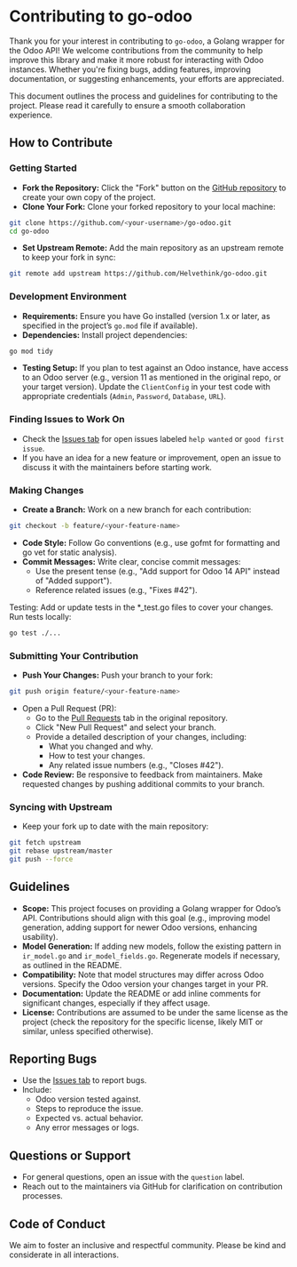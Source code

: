 # Contributing to go-odoo

Thank you for your interest in contributing to `go-odoo`, a Golang wrapper for the Odoo API! We welcome contributions from the community to help improve this library and make it more robust for interacting with Odoo instances. Whether you're fixing bugs, adding features, improving documentation, or suggesting enhancements, your efforts are appreciated.

This document outlines the process and guidelines for contributing to the project. Please read it carefully to ensure a smooth collaboration experience.

## How to Contribute

### Getting Started

* **Fork the Repository:** Click the "Fork" button on the [GitHub repository](https://github.com/Helvethink/go-odoo) to create your own copy of the project.
* **Clone Your Fork:** Clone your forked repository to your local machine:

```bash
git clone https://github.com/<your-username>/go-odoo.git
cd go-odoo
```

* **Set Upstream Remote:** Add the main repository as an upstream remote to keep your fork in sync:

```bash
git remote add upstream https://github.com/Helvethink/go-odoo.git
```

 ### Development Environment

* **Requirements:** Ensure you have Go installed (version 1.x or later, as specified in the project’s `go.mod` file if available).
* **Dependencies:** Install project dependencies:

```bash
go mod tidy
```

* **Testing Setup:** If you plan to test against an Odoo instance, have access to an Odoo server (e.g., version 11 as mentioned in the original repo, or your target version). Update the `ClientConfig` in your test code with appropriate credentials (`Admin`, `Password`, `Database`, `URL`).

### Finding Issues to Work On

* Check the [Issues tab](https://github.com/Helvethink/go-odoo/issues) for open issues labeled `help wanted` or `good first issue`.
* If you have an idea for a new feature or improvement, open an issue to discuss it with the maintainers before starting work.

### Making Changes

* **Create a Branch:** Work on a new branch for each contribution:

```bash
git checkout -b feature/<your-feature-name>
```

* **Code Style:** Follow Go conventions (e.g., use gofmt for formatting and go vet for static analysis).
* **Commit Messages:** Write clear, concise commit messages:
  * Use the present tense (e.g., "Add support for Odoo 14 API" instead of "Added support").
  * Reference related issues (e.g., "Fixes #42").

Testing: Add or update tests in the *_test.go files to cover your changes. Run tests locally:

```bash
go test ./...
```

### Submitting Your Contribution

* **Push Your Changes:** Push your branch to your fork:

```bash
git push origin feature/<your-feature-name>
```

* Open a Pull Request (PR):
  * Go to the [Pull Requests](https://github.com/Helvethink/go-odoo/pulls) tab in the original repository.
  * Click "New Pull Request" and select your branch.
  * Provide a detailed description of your changes, including:
     * What you changed and why.
     * How to test your changes.
     * Any related issue numbers (e.g., "Closes #42").
* **Code Review:** Be responsive to feedback from maintainers. Make requested changes by pushing additional commits to your branch.

### Syncing with Upstream

* Keep your fork up to date with the main repository:

```bash
git fetch upstream
git rebase upstream/master
git push --force
```

## Guidelines

* **Scope:** This project focuses on providing a Golang wrapper for Odoo’s API. Contributions should align with this goal (e.g., improving model generation, adding support for newer Odoo versions, enhancing usability).
* **Model Generation:** If adding new models, follow the existing pattern in `ir_model.go` and `ir_model_fields.go`. Regenerate models if necessary, as outlined in the README.
* **Compatibility:** Note that model structures may differ across Odoo versions. Specify the Odoo version your changes target in your PR.
* **Documentation:** Update the README or add inline comments for significant changes, especially if they affect usage.
* **License:** Contributions are assumed to be under the same license as the project (check the repository for the specific license, likely MIT or similar, unless specified otherwise).

## Reporting Bugs

* Use the [Issues tab](https://github.com/Helvethink/go-odoo/issues) to report bugs.
* Include:
  * Odoo version tested against.
  * Steps to reproduce the issue.
  * Expected vs. actual behavior.
  * Any error messages or logs.

## Questions or Support

* For general questions, open an issue with the `question` label.
* Reach out to the maintainers via GitHub for clarification on contribution processes.

## Code of Conduct

We aim to foster an inclusive and respectful community. Please be kind and considerate in all interactions.
